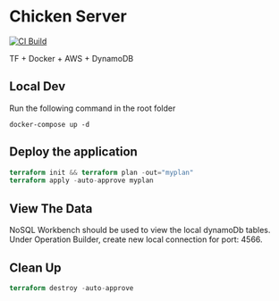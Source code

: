 # Chicken Server

[![CI Build](https://github.com/butterchickensupper/chicken-server/actions/workflows/main.yml/badge.svg)](https://github.com/butterchickensupper/chicken-server/actions/workflows/main.yml)

TF + Docker + AWS + DynamoDB

## Local Dev

Run the following command in the root folder

```docker
docker-compose up -d
```

## Deploy the application

```terraform
terraform init && terraform plan -out="myplan"
terraform apply -auto-approve myplan
```

## View The Data

NoSQL Workbench should be used to view the local dynamoDb tables. Under Operation Builder, create new local connection for port: 4566.

## Clean Up

```terraform
terraform destroy -auto-approve
```
